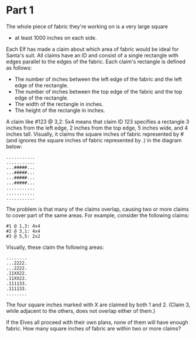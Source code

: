 Part 1
======

The whole piece of fabric they're working on is a very large square
- at least 1000 inches on each side.

Each Elf has made a claim about which area of fabric would be ideal
for Santa's suit. All claims have an ID and consist of a single
rectangle with edges parallel to the edges of the fabric. Each
claim's rectangle is defined as follows:

  - The number of inches between the left edge of the fabric and the
    left edge of the rectangle.
  - The number of inches between the top edge of the fabric and the
    top edge of the rectangle.
  - The width of the rectangle in inches.
  - The height of the rectangle in inches.

A claim like #123 @ 3,2: 5x4 means that claim ID 123 specifies a
rectangle 3 inches from the left edge, 2 inches from the top edge,
5 inches wide, and 4 inches tall. Visually, it claims the square
inches of fabric represented by # (and ignores the square inches
of fabric represented by .) in the diagram below:

    ...........
    ...........
    ...#####...
    ...#####...
    ...#####...
    ...#####...
    ...........
    ...........
    ...........

The problem is that many of the claims overlap, causing two or more
claims to cover part of the same areas. For example, consider the
following claims:

    #1 @ 1,3: 4x4
    #2 @ 3,1: 4x4
    #3 @ 5,5: 2x2

Visually, these claim the following areas:

    ........
    ...2222.
    ...2222.
    .11XX22.
    .11XX22.
    .111133.
    .111133.
    ........

The four square inches marked with X are claimed by both 1 and 2.
(Claim 3, while adjacent to the others, does not overlap either of
them.)

If the Elves all proceed with their own plans, none of them will
have enough fabric. How many square inches of fabric are within two
or more claims?
